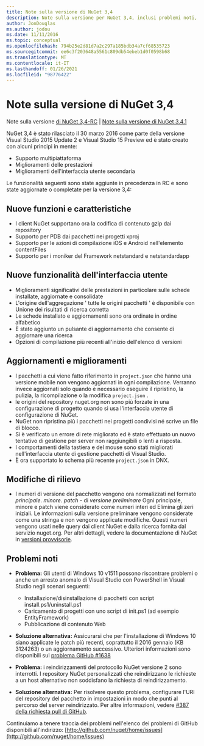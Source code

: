 ```yaml
---
title: Note sulla versione di NuGet 3,4
description: Note sulla versione per NuGet 3,4, inclusi problemi noti, correzioni di bug, funzionalità aggiunte e DCR.
author: JonDouglas
ms.author: jodou
ms.date: 11/11/2016
ms.topic: conceptual
ms.openlocfilehash: 794b25e2d81d7a2c297a185bdb34a7cf68535723
ms.sourcegitcommit: ee6c3f203648a5561c809db54ebeb1d0f0598b68
ms.translationtype: MT
ms.contentlocale: it-IT
ms.lasthandoff: 01/26/2021
ms.locfileid: "98776422"
---
```

# <a name="nuget-34-release-notes"></a>Note sulla versione di NuGet 3,4

Note sulla versione [di NuGet 3,4-RC](../release-notes/nuget-3.4-RC.md)  |  [Note sulla versione di NuGet 3.4.1](../release-notes/nuget-3.4.1.md)

NuGet 3,4 è stato rilasciato il 30 marzo 2016 come parte della versione Visual Studio 2015 Update 2 e Visual Studio 15 Preview ed è stato creato con alcuni principi in mente:

* Supporto multipiattaforma
* Miglioramenti delle prestazioni
* Miglioramenti dell'interfaccia utente secondaria

Le funzionalità seguenti sono state aggiunte in precedenza in RC e sono state aggiornate o completate per la versione 3,4:

## <a name="new-features"></a>Nuove funzioni e caratteristiche

* I client NuGet supportano ora la codifica di contenuto gzip dai repository
* Supporto per PDB dai pacchetti nei progetti xproj
* Supporto per le azioni di compilazione iOS e Android nell'elemento contentFiles
* Supporto per i moniker del Framework netstandard e netstandardapp

## <a name="new-user-interface-features"></a>Nuove funzionalità dell'interfaccia utente

* Miglioramenti significativi delle prestazioni in particolare sulle schede installate, aggiornate e consolidate
* L'origine dell'aggregazione ' tutte le origini pacchetti ' è disponibile con Unione dei risultati di ricerca corretta
* Le schede installato e aggiornamenti sono ora ordinate in ordine alfabetico
* È stato aggiunto un pulsante di aggiornamento che consente di aggiornare una ricerca
* Opzioni di compilazione più recenti all'inizio dell'elenco di versioni

## <a name="updates-and-improvements"></a>Aggiornamenti e miglioramenti

* I pacchetti a cui viene fatto riferimento in `project.json` che hanno una versione mobile non vengono aggiornati in ogni compilazione. Verranno invece aggiornati solo quando è necessario eseguire il ripristino, la pulizia, la ricompilazione o la modifica `project.json` .
* le origini del repository nuget.org non sono più forzate in una configurazione di progetto quando si usa l'interfaccia utente di configurazione di NuGet.
* NuGet non ripristina più i pacchetti nei progetti condivisi né scrive un file di blocco.
* Si è verificato un errore di rete migliorato ed è stato effettuato un nuovo tentativo di gestione per server non raggiungibili o lenti a risposta.
* I comportamenti della tastiera e del mouse sono stati migliorati nell'interfaccia utente di gestione pacchetti di Visual Studio.
* È ora supportato lo schema più recente `project.json` in DNX.

## <a name="breaking-changes"></a>Modifiche di rilievo

* I numeri di versione del pacchetto vengono ora normalizzati nel formato *principale*. *minore*. *patch* - di *versione preliminare*   Ogni principale, minore e patch viene considerato come numeri interi ed Elimina gli zeri iniziali.  Le informazioni sulla versione preliminare vengono considerate come una stringa e non vengono applicate modifiche. Questi numeri vengono usati nelle query dai client NuGet e dalla ricerca fornita dal servizio nuget.org.  Per altri dettagli, vedere la documentazione di NuGet in [versioni provvisorie](../create-packages/prerelease-packages.md).

## <a name="known-issues"></a>Problemi noti

* **Problema:** Gli utenti di Windows 10 v1511 possono riscontrare problemi o anche un arresto anomalo di Visual Studio con PowerShell in Visual Studio negli scenari seguenti:
    * Installazione/disinstallazione di pacchetti con script install.ps1/uninstall.ps1
    * Caricamento di progetti con uno script di init.ps1 (ad esempio EntityFramework)
    * Pubblicazione di contenuto Web

* **Soluzione alternativa:** Assicurarsi che per l'installazione di Windows 10 siano applicate le patch più recenti, soprattutto il 2016 gennaio (KB 3124263) o un aggiornamento successivo.  Ulteriori informazioni sono disponibili sul [problema GitHub #1638](http://github.com/nuget/home/issues/1638)

* **Problema:** i reindirizzamenti del protocollo NuGet versione 2 sono interrotti.
I repository NuGet personalizzati che reindirizzano le richieste a un host alternativo non soddisfano la richiesta di reindirizzamento.
* **Soluzione alternativa:**  Per risolvere questo problema, configurare l'URI del repository del pacchetto in impostazioni in modo che punti al percorso del server reindirizzato.
Per altre informazioni, vedere [#387 della richiesta pull di GitHub](https://github.com/NuGet/NuGet.Client/pull/387).

Continuiamo a tenere traccia dei problemi nell'elenco dei problemi di GitHub disponibili all'indirizzo: [http://github.com/nuget/home/issues](http://github.com/nuget/home/issues)